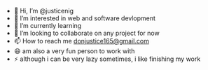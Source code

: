 - 👋 Hi, I’m @justicenig
- 👀 I’m interested in web and software devlopment
- 🌱 I’m currently learning 
- 💞️ I’m looking to collaborate on any project for now
- 📫 How to reach me donjustice165@gmail.com
- 😄 am also a very fun person to work with
- ⚡ although i can be very lazy sometimes, i like finishing my work

<!---
justicenig/justicenig is a ✨ special ✨ repository because its `README.md` (this file) appears on your GitHub profile.
You can click the Preview link to take a look at your changes.
--->
